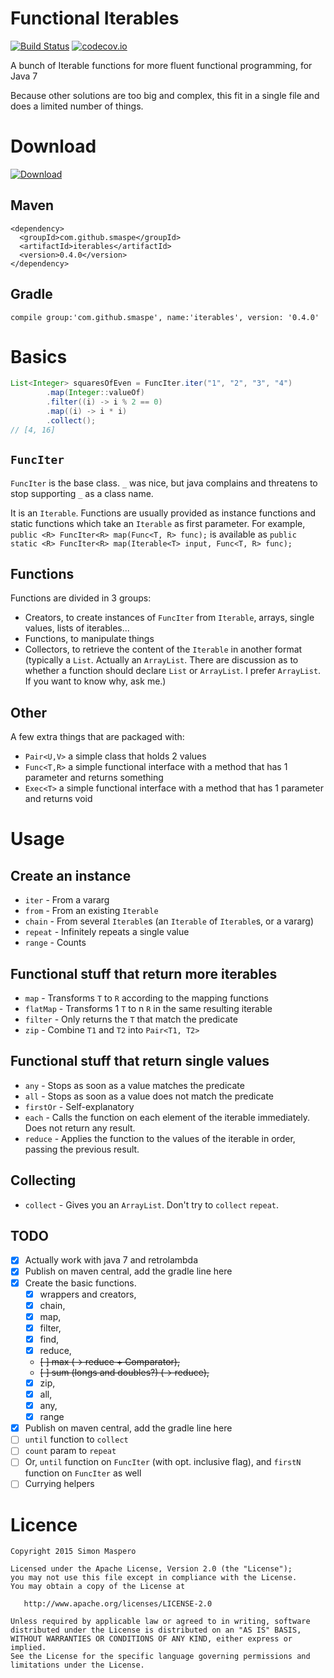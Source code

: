 # Functional Iterables

[![Build Status](https://travis-ci.org/smaspe/FunctionalIterables.svg?branch=master)](https://travis-ci.org/smaspe/FunctionalIterables) [![codecov.io](https://codecov.io/github/smaspe/FunctionalIterables/coverage.svg?branch=master)](https://codecov.io/github/smaspe/FunctionalIterables?branch=master)

A bunch of Iterable functions for more fluent functional programming, for Java 7

Because other solutions are too big and complex, this fit in a single file and does a limited number of things.

# Download

[![Download](https://api.bintray.com/packages/smaspe/Default/FunctionalIterables/images/download.svg) ](https://bintray.com/smaspe/Default/FunctionalIterables/_latestVersion)

## Maven

    <dependency>
      <groupId>com.github.smaspe</groupId>
      <artifactId>iterables</artifactId>
      <version>0.4.0</version>
    </dependency>

## Gradle

    compile group:'com.github.smaspe', name:'iterables', version: '0.4.0'

# Basics

```java
List<Integer> squaresOfEven = FuncIter.iter("1", "2", "3", "4")
        .map(Integer::valueOf)
        .filter((i) -> i % 2 == 0)
        .map((i) -> i * i)
        .collect();
// [4, 16]
```

## `FuncIter`
`FuncIter` is the base class. `_` was nice, but java complains and threatens to stop supporting `_` as a class name.

It is an `Iterable`. Functions are usually provided as instance functions and static functions which take an `Iterable` as first parameter. For example, `public <R> FuncIter<R> map(Func<T, R> func);` is available as `public static <R> FuncIter<R> map(Iterable<T> input, Func<T, R> func);`

## Functions
Functions are divided in 3 groups:
- Creators, to create instances of `FuncIter` from `Iterable`, arrays, single values, lists of iterables...
- Functions, to manipulate things
- Collectors, to retrieve the content of the `Iterable` in another format (typically a `List`. Actually an `ArrayList`. There are discussion as to whether a function should declare `List` or `ArrayList`. I prefer `ArrayList`. If you want to know why, ask me.)

## Other
A few extra things that are packaged with:
- `Pair<U,V>` a simple class that holds 2 values
- `Func<T,R>` a simple functional interface with a method that has 1 parameter and returns something
- `Exec<T>` a simple functional interface with a method that has 1 parameter and returns void

# Usage

## Create an instance
- `iter` - From a vararg
- `from` - From an existing `Iterable`
- `chain` - From several `Iterable`s (an `Iterable` of `Iterable`s, or a vararg)
- `repeat` - Infinitely repeats a single value
- `range` - Counts

## Functional stuff that return more iterables
- `map` - Transforms `T` to `R` according to the mapping functions
- `flatMap` - Transforms 1 `T` to n `R` in the same resulting iterable
- `filter` - Only returns the `T` that match the predicate
- `zip` - Combine `T1` and `T2` into `Pair<T1, T2>`

## Functional stuff that return single values
- `any` - Stops as soon as a value matches the predicate
- `all` - Stops as soon as a value does not match the predicate
- `firstOr` - Self-explanatory
- `each` - Calls the function on each element of the iterable immediately. Does not return any result.
- `reduce` - Applies the function to the values of the iterable in order, passing the previous result.

## Collecting
- `collect` - Gives you an `ArrayList`. Don't try to `collect` `repeat`.

## TODO
- [x] Actually work with java 7 and retrolambda
- [x] Publish on maven central, add the gradle line here
- [x] Create the basic functions.
    - [x] wrappers and creators,
    - [x] chain,
    - [x] map,
    - [x] filter,
    - [x] find,
    - [x] reduce,
    - ~~[ ] max (-> reduce + Comparator),~~
    - ~~[ ] sum (longs and doubles?) (-> reduce),~~
    - [x] zip,
    - [x] all,
    - [x] any,
    - [x] range
- [x] Publish on maven central, add the gradle line here
- [ ] `until` function to `collect`
- [ ] `count` param to `repeat`
- [ ] Or, `until` function on `FuncIter` (with opt. inclusive flag), and `firstN` function on `FuncIter` as well
- [ ] Currying helpers

# Licence

    Copyright 2015 Simon Maspero
    
    Licensed under the Apache License, Version 2.0 (the "License");
    you may not use this file except in compliance with the License.
    You may obtain a copy of the License at
    
       http://www.apache.org/licenses/LICENSE-2.0
    
    Unless required by applicable law or agreed to in writing, software
    distributed under the License is distributed on an "AS IS" BASIS,
    WITHOUT WARRANTIES OR CONDITIONS OF ANY KIND, either express or implied.
    See the License for the specific language governing permissions and
    limitations under the License.

